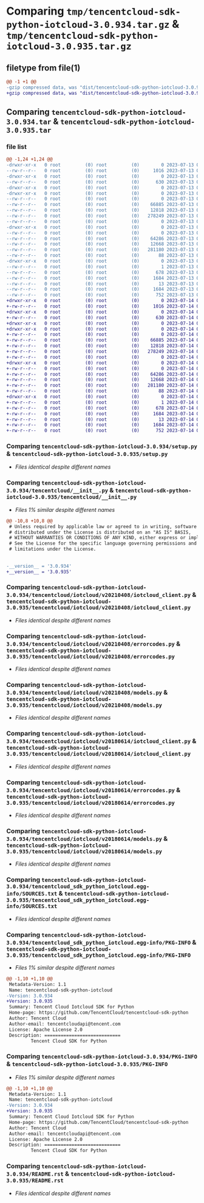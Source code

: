 # Comparing `tmp/tencentcloud-sdk-python-iotcloud-3.0.934.tar.gz` & `tmp/tencentcloud-sdk-python-iotcloud-3.0.935.tar.gz`

## filetype from file(1)

```diff
@@ -1 +1 @@
-gzip compressed data, was "dist/tencentcloud-sdk-python-iotcloud-3.0.934.tar", last modified: Thu Jul 13 00:24:29 2023, max compression
+gzip compressed data, was "dist/tencentcloud-sdk-python-iotcloud-3.0.935.tar", last modified: Fri Jul 14 00:32:33 2023, max compression
```

## Comparing `tencentcloud-sdk-python-iotcloud-3.0.934.tar` & `tencentcloud-sdk-python-iotcloud-3.0.935.tar`

### file list

```diff
@@ -1,24 +1,24 @@
-drwxr-xr-x   0 root         (0) root         (0)        0 2023-07-13 00:24:29.000000 tencentcloud-sdk-python-iotcloud-3.0.934/
--rw-r--r--   0 root         (0) root         (0)     1016 2023-07-13 00:24:29.000000 tencentcloud-sdk-python-iotcloud-3.0.934/setup.py
-drwxr-xr-x   0 root         (0) root         (0)        0 2023-07-13 00:24:29.000000 tencentcloud-sdk-python-iotcloud-3.0.934/tencentcloud/
--rw-r--r--   0 root         (0) root         (0)      630 2023-07-13 00:24:29.000000 tencentcloud-sdk-python-iotcloud-3.0.934/tencentcloud/__init__.py
-drwxr-xr-x   0 root         (0) root         (0)        0 2023-07-13 00:24:29.000000 tencentcloud-sdk-python-iotcloud-3.0.934/tencentcloud/iotcloud/
-drwxr-xr-x   0 root         (0) root         (0)        0 2023-07-13 00:24:29.000000 tencentcloud-sdk-python-iotcloud-3.0.934/tencentcloud/iotcloud/v20210408/
--rw-r--r--   0 root         (0) root         (0)        0 2023-07-13 00:24:29.000000 tencentcloud-sdk-python-iotcloud-3.0.934/tencentcloud/iotcloud/v20210408/__init__.py
--rw-r--r--   0 root         (0) root         (0)    66885 2023-07-13 00:24:29.000000 tencentcloud-sdk-python-iotcloud-3.0.934/tencentcloud/iotcloud/v20210408/iotcloud_client.py
--rw-r--r--   0 root         (0) root         (0)    12818 2023-07-13 00:24:29.000000 tencentcloud-sdk-python-iotcloud-3.0.934/tencentcloud/iotcloud/v20210408/errorcodes.py
--rw-r--r--   0 root         (0) root         (0)   278249 2023-07-13 00:24:29.000000 tencentcloud-sdk-python-iotcloud-3.0.934/tencentcloud/iotcloud/v20210408/models.py
--rw-r--r--   0 root         (0) root         (0)        0 2023-07-13 00:24:29.000000 tencentcloud-sdk-python-iotcloud-3.0.934/tencentcloud/iotcloud/__init__.py
-drwxr-xr-x   0 root         (0) root         (0)        0 2023-07-13 00:24:29.000000 tencentcloud-sdk-python-iotcloud-3.0.934/tencentcloud/iotcloud/v20180614/
--rw-r--r--   0 root         (0) root         (0)        0 2023-07-13 00:24:29.000000 tencentcloud-sdk-python-iotcloud-3.0.934/tencentcloud/iotcloud/v20180614/__init__.py
--rw-r--r--   0 root         (0) root         (0)    64286 2023-07-13 00:24:29.000000 tencentcloud-sdk-python-iotcloud-3.0.934/tencentcloud/iotcloud/v20180614/iotcloud_client.py
--rw-r--r--   0 root         (0) root         (0)    12668 2023-07-13 00:24:29.000000 tencentcloud-sdk-python-iotcloud-3.0.934/tencentcloud/iotcloud/v20180614/errorcodes.py
--rw-r--r--   0 root         (0) root         (0)   281180 2023-07-13 00:24:29.000000 tencentcloud-sdk-python-iotcloud-3.0.934/tencentcloud/iotcloud/v20180614/models.py
--rw-r--r--   0 root         (0) root         (0)       88 2023-07-13 00:24:29.000000 tencentcloud-sdk-python-iotcloud-3.0.934/setup.cfg
-drwxr-xr-x   0 root         (0) root         (0)        0 2023-07-13 00:24:29.000000 tencentcloud-sdk-python-iotcloud-3.0.934/tencentcloud_sdk_python_iotcloud.egg-info/
--rw-r--r--   0 root         (0) root         (0)        1 2023-07-13 00:24:29.000000 tencentcloud-sdk-python-iotcloud-3.0.934/tencentcloud_sdk_python_iotcloud.egg-info/dependency_links.txt
--rw-r--r--   0 root         (0) root         (0)      678 2023-07-13 00:24:29.000000 tencentcloud-sdk-python-iotcloud-3.0.934/tencentcloud_sdk_python_iotcloud.egg-info/SOURCES.txt
--rw-r--r--   0 root         (0) root         (0)     1684 2023-07-13 00:24:29.000000 tencentcloud-sdk-python-iotcloud-3.0.934/tencentcloud_sdk_python_iotcloud.egg-info/PKG-INFO
--rw-r--r--   0 root         (0) root         (0)       13 2023-07-13 00:24:29.000000 tencentcloud-sdk-python-iotcloud-3.0.934/tencentcloud_sdk_python_iotcloud.egg-info/top_level.txt
--rw-r--r--   0 root         (0) root         (0)     1684 2023-07-13 00:24:29.000000 tencentcloud-sdk-python-iotcloud-3.0.934/PKG-INFO
--rw-r--r--   0 root         (0) root         (0)      752 2023-07-13 00:24:29.000000 tencentcloud-sdk-python-iotcloud-3.0.934/README.rst
+drwxr-xr-x   0 root         (0) root         (0)        0 2023-07-14 00:32:33.000000 tencentcloud-sdk-python-iotcloud-3.0.935/
+-rw-r--r--   0 root         (0) root         (0)     1016 2023-07-14 00:32:33.000000 tencentcloud-sdk-python-iotcloud-3.0.935/setup.py
+drwxr-xr-x   0 root         (0) root         (0)        0 2023-07-14 00:32:33.000000 tencentcloud-sdk-python-iotcloud-3.0.935/tencentcloud/
+-rw-r--r--   0 root         (0) root         (0)      630 2023-07-14 00:32:33.000000 tencentcloud-sdk-python-iotcloud-3.0.935/tencentcloud/__init__.py
+drwxr-xr-x   0 root         (0) root         (0)        0 2023-07-14 00:32:33.000000 tencentcloud-sdk-python-iotcloud-3.0.935/tencentcloud/iotcloud/
+drwxr-xr-x   0 root         (0) root         (0)        0 2023-07-14 00:32:33.000000 tencentcloud-sdk-python-iotcloud-3.0.935/tencentcloud/iotcloud/v20210408/
+-rw-r--r--   0 root         (0) root         (0)        0 2023-07-14 00:32:33.000000 tencentcloud-sdk-python-iotcloud-3.0.935/tencentcloud/iotcloud/v20210408/__init__.py
+-rw-r--r--   0 root         (0) root         (0)    66885 2023-07-14 00:32:33.000000 tencentcloud-sdk-python-iotcloud-3.0.935/tencentcloud/iotcloud/v20210408/iotcloud_client.py
+-rw-r--r--   0 root         (0) root         (0)    12818 2023-07-14 00:32:33.000000 tencentcloud-sdk-python-iotcloud-3.0.935/tencentcloud/iotcloud/v20210408/errorcodes.py
+-rw-r--r--   0 root         (0) root         (0)   278249 2023-07-14 00:32:33.000000 tencentcloud-sdk-python-iotcloud-3.0.935/tencentcloud/iotcloud/v20210408/models.py
+-rw-r--r--   0 root         (0) root         (0)        0 2023-07-14 00:32:33.000000 tencentcloud-sdk-python-iotcloud-3.0.935/tencentcloud/iotcloud/__init__.py
+drwxr-xr-x   0 root         (0) root         (0)        0 2023-07-14 00:32:33.000000 tencentcloud-sdk-python-iotcloud-3.0.935/tencentcloud/iotcloud/v20180614/
+-rw-r--r--   0 root         (0) root         (0)        0 2023-07-14 00:32:33.000000 tencentcloud-sdk-python-iotcloud-3.0.935/tencentcloud/iotcloud/v20180614/__init__.py
+-rw-r--r--   0 root         (0) root         (0)    64286 2023-07-14 00:32:33.000000 tencentcloud-sdk-python-iotcloud-3.0.935/tencentcloud/iotcloud/v20180614/iotcloud_client.py
+-rw-r--r--   0 root         (0) root         (0)    12668 2023-07-14 00:32:33.000000 tencentcloud-sdk-python-iotcloud-3.0.935/tencentcloud/iotcloud/v20180614/errorcodes.py
+-rw-r--r--   0 root         (0) root         (0)   281180 2023-07-14 00:32:33.000000 tencentcloud-sdk-python-iotcloud-3.0.935/tencentcloud/iotcloud/v20180614/models.py
+-rw-r--r--   0 root         (0) root         (0)       88 2023-07-14 00:32:33.000000 tencentcloud-sdk-python-iotcloud-3.0.935/setup.cfg
+drwxr-xr-x   0 root         (0) root         (0)        0 2023-07-14 00:32:33.000000 tencentcloud-sdk-python-iotcloud-3.0.935/tencentcloud_sdk_python_iotcloud.egg-info/
+-rw-r--r--   0 root         (0) root         (0)        1 2023-07-14 00:32:33.000000 tencentcloud-sdk-python-iotcloud-3.0.935/tencentcloud_sdk_python_iotcloud.egg-info/dependency_links.txt
+-rw-r--r--   0 root         (0) root         (0)      678 2023-07-14 00:32:33.000000 tencentcloud-sdk-python-iotcloud-3.0.935/tencentcloud_sdk_python_iotcloud.egg-info/SOURCES.txt
+-rw-r--r--   0 root         (0) root         (0)     1684 2023-07-14 00:32:33.000000 tencentcloud-sdk-python-iotcloud-3.0.935/tencentcloud_sdk_python_iotcloud.egg-info/PKG-INFO
+-rw-r--r--   0 root         (0) root         (0)       13 2023-07-14 00:32:33.000000 tencentcloud-sdk-python-iotcloud-3.0.935/tencentcloud_sdk_python_iotcloud.egg-info/top_level.txt
+-rw-r--r--   0 root         (0) root         (0)     1684 2023-07-14 00:32:33.000000 tencentcloud-sdk-python-iotcloud-3.0.935/PKG-INFO
+-rw-r--r--   0 root         (0) root         (0)      752 2023-07-14 00:32:33.000000 tencentcloud-sdk-python-iotcloud-3.0.935/README.rst
```

### Comparing `tencentcloud-sdk-python-iotcloud-3.0.934/setup.py` & `tencentcloud-sdk-python-iotcloud-3.0.935/setup.py`

 * *Files identical despite different names*

### Comparing `tencentcloud-sdk-python-iotcloud-3.0.934/tencentcloud/__init__.py` & `tencentcloud-sdk-python-iotcloud-3.0.935/tencentcloud/__init__.py`

 * *Files 1% similar despite different names*

```diff
@@ -10,8 +10,8 @@
 # Unless required by applicable law or agreed to in writing, software
 # distributed under the License is distributed on an "AS IS" BASIS,
 # WITHOUT WARRANTIES OR CONDITIONS OF ANY KIND, either express or implied.
 # See the License for the specific language governing permissions and
 # limitations under the License.
 
 
-__version__ = '3.0.934'
+__version__ = '3.0.935'
```

### Comparing `tencentcloud-sdk-python-iotcloud-3.0.934/tencentcloud/iotcloud/v20210408/iotcloud_client.py` & `tencentcloud-sdk-python-iotcloud-3.0.935/tencentcloud/iotcloud/v20210408/iotcloud_client.py`

 * *Files identical despite different names*

### Comparing `tencentcloud-sdk-python-iotcloud-3.0.934/tencentcloud/iotcloud/v20210408/errorcodes.py` & `tencentcloud-sdk-python-iotcloud-3.0.935/tencentcloud/iotcloud/v20210408/errorcodes.py`

 * *Files identical despite different names*

### Comparing `tencentcloud-sdk-python-iotcloud-3.0.934/tencentcloud/iotcloud/v20210408/models.py` & `tencentcloud-sdk-python-iotcloud-3.0.935/tencentcloud/iotcloud/v20210408/models.py`

 * *Files identical despite different names*

### Comparing `tencentcloud-sdk-python-iotcloud-3.0.934/tencentcloud/iotcloud/v20180614/iotcloud_client.py` & `tencentcloud-sdk-python-iotcloud-3.0.935/tencentcloud/iotcloud/v20180614/iotcloud_client.py`

 * *Files identical despite different names*

### Comparing `tencentcloud-sdk-python-iotcloud-3.0.934/tencentcloud/iotcloud/v20180614/errorcodes.py` & `tencentcloud-sdk-python-iotcloud-3.0.935/tencentcloud/iotcloud/v20180614/errorcodes.py`

 * *Files identical despite different names*

### Comparing `tencentcloud-sdk-python-iotcloud-3.0.934/tencentcloud/iotcloud/v20180614/models.py` & `tencentcloud-sdk-python-iotcloud-3.0.935/tencentcloud/iotcloud/v20180614/models.py`

 * *Files identical despite different names*

### Comparing `tencentcloud-sdk-python-iotcloud-3.0.934/tencentcloud_sdk_python_iotcloud.egg-info/SOURCES.txt` & `tencentcloud-sdk-python-iotcloud-3.0.935/tencentcloud_sdk_python_iotcloud.egg-info/SOURCES.txt`

 * *Files identical despite different names*

### Comparing `tencentcloud-sdk-python-iotcloud-3.0.934/tencentcloud_sdk_python_iotcloud.egg-info/PKG-INFO` & `tencentcloud-sdk-python-iotcloud-3.0.935/tencentcloud_sdk_python_iotcloud.egg-info/PKG-INFO`

 * *Files 1% similar despite different names*

```diff
@@ -1,10 +1,10 @@
 Metadata-Version: 1.1
 Name: tencentcloud-sdk-python-iotcloud
-Version: 3.0.934
+Version: 3.0.935
 Summary: Tencent Cloud Iotcloud SDK for Python
 Home-page: https://github.com/TencentCloud/tencentcloud-sdk-python
 Author: Tencent Cloud
 Author-email: tencentcloudapi@tencent.com
 License: Apache License 2.0
 Description: ============================
         Tencent Cloud SDK for Python
```

### Comparing `tencentcloud-sdk-python-iotcloud-3.0.934/PKG-INFO` & `tencentcloud-sdk-python-iotcloud-3.0.935/PKG-INFO`

 * *Files 1% similar despite different names*

```diff
@@ -1,10 +1,10 @@
 Metadata-Version: 1.1
 Name: tencentcloud-sdk-python-iotcloud
-Version: 3.0.934
+Version: 3.0.935
 Summary: Tencent Cloud Iotcloud SDK for Python
 Home-page: https://github.com/TencentCloud/tencentcloud-sdk-python
 Author: Tencent Cloud
 Author-email: tencentcloudapi@tencent.com
 License: Apache License 2.0
 Description: ============================
         Tencent Cloud SDK for Python
```

### Comparing `tencentcloud-sdk-python-iotcloud-3.0.934/README.rst` & `tencentcloud-sdk-python-iotcloud-3.0.935/README.rst`

 * *Files identical despite different names*

